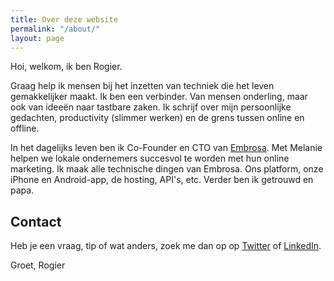 ```yaml
---
title: Over deze website
permalink: "/about/"
layout: page
---
```


Hoi, welkom, ik ben Rogier.

Graag help ik mensen bij het inzetten van techniek die het leven gemakkelijker maakt. Ik ben een verbinder. Van mensen onderling, maar ook van ideeën naar tastbare zaken. Ik schrijf over mijn persoonlijke gedachten, productivity (slimmer werken) en de grens tussen online en offline.

In het dagelijks leven ben ik Co-Founder en CTO van [Embrosa][1]. Met Melanie helpen we lokale ondernemers succesvol te worden met hun online marketing. Ik maak alle technische dingen van Embrosa. Ons platform, onze iPhone en Android-app, de hosting, API's, etc. Verder ben ik getrouwd en papa. 

## Contact

Heb je een vraag, tip of wat anders, zoek me dan op op [Twitter][2] of [LinkedIn][3].
 
Groet, Rogier 

[1]:	http://www.embrosa.com
[2]:	https://twitter.com/RogiervdBerg
[3]:	https://www.linkedin.com/in/rogiervandenberg/
